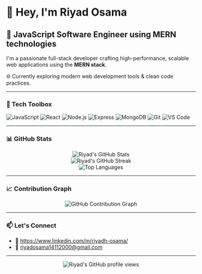 # 👋 Hey, I'm Riyad Osama

## 🚀 JavaScript Software Engineer using MERN technologies

I'm a passionate full-stack developer crafting high-performance, scalable web applications using the **MERN stack**.

🌐 Currently exploring modern web development tools & clean code practices.

---

### 🧰 Tech Toolbox

![JavaScript](https://img.shields.io/badge/-JavaScript-black?style=flat-square&logo=javascript)
![React](https://img.shields.io/badge/-React-black?style=flat-square&logo=react)
![Node.js](https://img.shields.io/badge/-Node.js-black?style=flat-square&logo=node.js)
![Express](https://img.shields.io/badge/-Express-black?style=flat-square&logo=express)
![MongoDB](https://img.shields.io/badge/-MongoDB-black?style=flat-square&logo=mongodb)
![Git](https://img.shields.io/badge/-Git-black?style=flat-square&logo=git)
![VS Code](https://img.shields.io/badge/-VS%20Code-black?style=flat-square&logo=visual-studio-code)

---

### 📊 GitHub Stats

<p align="center">
  <img src="https://github-readme-stats.vercel.app/api?username=RiyadOsama&show_icons=true&theme=radical" alt="Riyad's GitHub Stats" />
  <br />
  <img src="https://github-readme-streak-stats.herokuapp.com/?user=RiyadOsama&theme=radical" alt="Riyad's GitHub Streak" />
  <br />
  <img src="https://github-readme-stats.vercel.app/api/top-langs/?username=RiyadOsama&layout=compact&theme=radical" alt="Top Languages" />
</p>

---

### 📈 Contribution Graph

<p align="center">
  <img src="https://github-readme-activity-graph.vercel.app/graph?username=RiyadOsama&theme=react-dark" alt="GitHub Contribution Graph" />
</p>

---

### 📫 Let's Connect

- 💼 https://www.linkedin.com/in/riyadh-osama/
- 📧 riyadosama14112000@gmail.com

---

<p align="center">
  <img src="https://komarev.com/ghpvc/?username=RiyadOsama&label=Profile%20views&color=blue&style=flat" alt="Riyad's GitHub profile views" />
</p>
